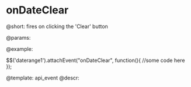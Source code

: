 onDateClear
=============


@short:
	fires on clicking the 'Clear' button

@params:


@example:

$$('daterange1').attachEvent("onDateClear", function(){
    //some code here 
});

@template:	api_event
@descr:

